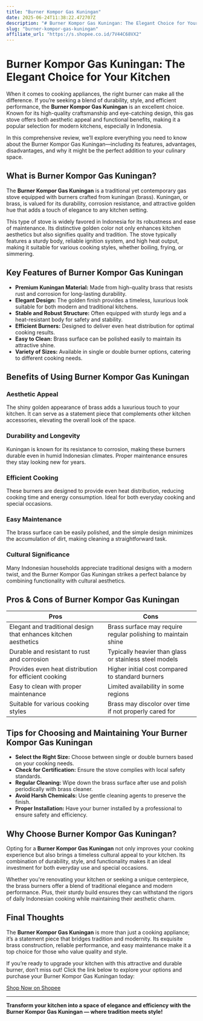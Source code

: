 ```yaml
---
title: "Burner Kompor Gas Kuningan"
date: 2025-06-24T11:38:22.472707Z
description: "# Burner Kompor Gas Kuningan: The Elegant Choice for Your Kitchen..."
slug: "burner-kompor-gas-kuningan"
affiliate_url: "https://s.shopee.co.id/7V44C68VX2"
---
```

# Burner Kompor Gas Kuningan: The Elegant Choice for Your Kitchen

When it comes to cooking appliances, the right burner can make all the difference. If you’re seeking a blend of durability, style, and efficient performance, the **Burner Kompor Gas Kuningan** is an excellent choice. Known for its high-quality craftsmanship and eye-catching design, this gas stove offers both aesthetic appeal and functional benefits, making it a popular selection for modern kitchens, especially in Indonesia.

In this comprehensive review, we’ll explore everything you need to know about the Burner Kompor Gas Kuningan—including its features, advantages, disadvantages, and why it might be the perfect addition to your culinary space.

## What is Burner Kompor Gas Kuningan?

The **Burner Kompor Gas Kuningan** is a traditional yet contemporary gas stove equipped with burners crafted from kuningan (brass). Kuningan, or brass, is valued for its durability, corrosion resistance, and attractive golden hue that adds a touch of elegance to any kitchen setting.

This type of stove is widely favored in Indonesia for its robustness and ease of maintenance. Its distinctive golden color not only enhances kitchen aesthetics but also signifies quality and tradition. The stove typically features a sturdy body, reliable ignition system, and high heat output, making it suitable for various cooking styles, whether boiling, frying, or simmering.

## Key Features of Burner Kompor Gas Kuningan

- **Premium Kuningan Material:** Made from high-quality brass that resists rust and corrosion for long-lasting durability.
- **Elegant Design:** The golden finish provides a timeless, luxurious look suitable for both modern and traditional kitchens.
- **Stable and Robust Structure:** Often equipped with sturdy legs and a heat-resistant body for safety and stability.
- **Efficient Burners:** Designed to deliver even heat distribution for optimal cooking results.
- **Easy to Clean:** Brass surface can be polished easily to maintain its attractive shine.
- **Variety of Sizes:** Available in single or double burner options, catering to different cooking needs.

## Benefits of Using Burner Kompor Gas Kuningan

### Aesthetic Appeal

The shiny golden appearance of brass adds a luxurious touch to your kitchen. It can serve as a statement piece that complements other kitchen accessories, elevating the overall look of the space.

### Durability and Longevity

Kuningan is known for its resistance to corrosion, making these burners durable even in humid Indonesian climates. Proper maintenance ensures they stay looking new for years.

### Efficient Cooking

These burners are designed to provide even heat distribution, reducing cooking time and energy consumption. Ideal for both everyday cooking and special occasions.

### Easy Maintenance

The brass surface can be easily polished, and the simple design minimizes the accumulation of dirt, making cleaning a straightforward task.

### Cultural Significance

Many Indonesian households appreciate traditional designs with a modern twist, and the Burner Kompor Gas Kuningan strikes a perfect balance by combining functionality with cultural aesthetics.

## Pros & Cons of Burner Kompor Gas Kuningan

| **Pros** | **Cons** |
|---|---|
| Elegant and traditional design that enhances kitchen aesthetics | Brass surface may require regular polishing to maintain shine |
| Durable and resistant to rust and corrosion | Typically heavier than glass or stainless steel models |
| Provides even heat distribution for efficient cooking | Higher initial cost compared to standard burners |
| Easy to clean with proper maintenance | Limited availability in some regions |
| Suitable for various cooking styles | Brass may discolor over time if not properly cared for |

## Tips for Choosing and Maintaining Your Burner Kompor Gas Kuningan

- **Select the Right Size:** Choose between single or double burners based on your cooking needs.
- **Check for Certification:** Ensure the stove complies with local safety standards.
- **Regular Cleaning:** Wipe down the brass surface after use and polish periodically with brass cleaner.
- **Avoid Harsh Chemicals:** Use gentle cleaning agents to preserve the finish.
- **Proper Installation:** Have your burner installed by a professional to ensure safety and efficiency.

## Why Choose Burner Kompor Gas Kuningan?

Opting for a **Burner Kompor Gas Kuningan** not only improves your cooking experience but also brings a timeless cultural appeal to your kitchen. Its combination of durability, style, and functionality makes it an ideal investment for both everyday use and special occasions.

Whether you're renovating your kitchen or seeking a unique centerpiece, the brass burners offer a blend of traditional elegance and modern performance. Plus, their sturdy build ensures they can withstand the rigors of daily Indonesian cooking while maintaining their aesthetic charm.

## Final Thoughts

The **Burner Kompor Gas Kuningan** is more than just a cooking appliance; it’s a statement piece that bridges tradition and modernity. Its exquisite brass construction, reliable performance, and easy maintenance make it a top choice for those who value quality and style.

If you’re ready to upgrade your kitchen with this attractive and durable burner, don’t miss out! Click the link below to explore your options and purchase your Burner Kompor Gas Kuningan today:

[Shop Now on Shopee](https://s.shopee.co.id/7V44C68VX2)

---

**Transform your kitchen into a space of elegance and efficiency with the Burner Kompor Gas Kuningan — where tradition meets style!**